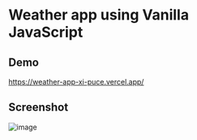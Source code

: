 # Weather app using Vanilla JavaScript

## Demo

https://weather-app-xi-puce.vercel.app/

## Screenshot

![image](https://github.com/jabaaq/Weather-App/assets/113661042/deb6adcb-a3e8-45a2-94c3-69f5b51461ad)
